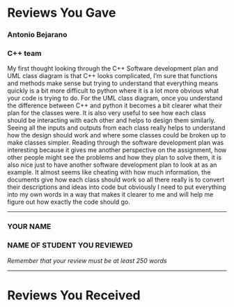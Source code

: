 # Reviews You Gave

### Antonio Bejarano
### C++ team


My first thought looking through the C++ Software development plan and UML class diagram is that C++ looks complicated, I’m sure that functions and methods make sense but trying to understand that everything means quickly is a bit more difficult to python where it is a lot more obvious what your code is trying to do. For the UML class diagram, once you understand the difference between C++ and python it becomes a bit clearer what their plan for the classes were. It is also very useful to see how each class should be interacting with each other and helps to design them similarly. Seeing all the inputs and outputs from each class really helps to understand how the design should work and where some classes could be broken up to make classes simpler. Reading through the software development plan was interesting because it gives me another perspective on the assignment, how other people might see the problems and how they plan to solve them, it is also nice just to have another software development plan to look at as an example. It almost seems like cheating with how much information, the documents give how each class should work so all there really is to convert their descriptions and ideas into code but obviously I need to put everything into my own words in a way that makes it clearer to me and will help me figure out how exactly the code should go.

------------------------------------------------------------

### YOUR NAME
### NAME OF STUDENT YOU REVIEWED

*Remember that your review must be at least 250 words*

------------------------------------------------------------

# Reviews You Received
